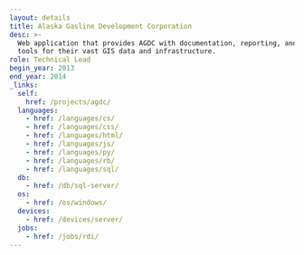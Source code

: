 ```yaml
---
layout: details
title: Alaska Gasline Development Corporation
desc: >-
  Web application that provides AGDC with documentation, reporting, and querying
  tools for their vast GIS data and infrastructure.
role: Technical Lead
begin_year: 2013
end_year: 2014
_links:
  self:
    href: /projects/agdc/
  languages:
    - href: /languages/cs/
    - href: /languages/css/
    - href: /languages/html/
    - href: /languages/js/
    - href: /languages/py/
    - href: /languages/rb/
    - href: /languages/sql/
  db:
    - href: /db/sql-server/
  os:
    - href: /os/windows/
  devices:
    - href: /devices/server/
  jobs:
    - href: /jobs/rdi/
---
```

